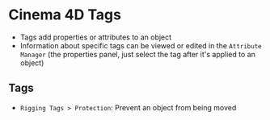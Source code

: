 # Cinema 4D Tags

- Tags add properties or attributes to an object
- Information about specific tags can be viewed or edited in the `Attribute Manager` (the properties panel, just select the tag after it's applied to an object)

## Tags

- `Rigging Tags > Protection`: Prevent an object from being moved
